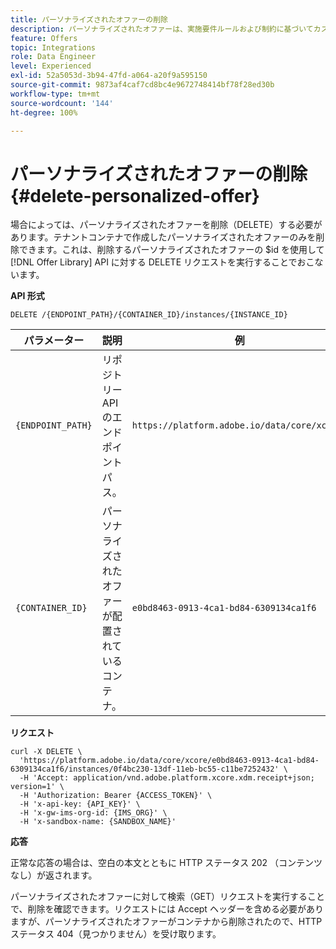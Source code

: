 ```yaml
---
title: パーソナライズされたオファーの削除
description: パーソナライズされたオファーは、実施要件ルールおよび制約に基づいてカスタマイズできるマーケティングメッセージです。
feature: Offers
topic: Integrations
role: Data Engineer
level: Experienced
exl-id: 52a5053d-3b94-47fd-a064-a20f9a595150
source-git-commit: 9873af4caf7cd8bc4e9672748414bf78f28ed30b
workflow-type: tm+mt
source-wordcount: '144'
ht-degree: 100%

---
```


# パーソナライズされたオファーの削除 {#delete-personalized-offer}

場合によっては、パーソナライズされたオファーを削除（DELETE）する必要があります。テナントコンテナで作成したパーソナライズされたオファーのみを削除できます。これは、削除するパーソナライズされたオファーの $id を使用して [!DNL Offer Library] API に対する DELETE リクエストを実行することでおこないます。

**API 形式**

```http
DELETE /{ENDPOINT_PATH}/{CONTAINER_ID}/instances/{INSTANCE_ID}
```

| パラメーター | 説明 | 例 |
| --------- | ----------- | ------- |
| `{ENDPOINT_PATH}` | リポジトリー API のエンドポイントパス。 | `https://platform.adobe.io/data/core/xcore/` |
| `{CONTAINER_ID}` | パーソナライズされたオファーが配置されているコンテナ。 | `e0bd8463-0913-4ca1-bd84-6309134ca1f6` |

**リクエスト**

```shell
curl -X DELETE \
  'https://platform.adobe.io/data/core/xcore/e0bd8463-0913-4ca1-bd84-6309134ca1f6/instances/0f4bc230-13df-11eb-bc55-c11be7252432' \
  -H 'Accept: application/vnd.adobe.platform.xcore.xdm.receipt+json; version=1' \
  -H 'Authorization: Bearer {ACCESS_TOKEN}' \
  -H 'x-api-key: {API_KEY}' \
  -H 'x-gw-ims-org-id: {IMS_ORG}' \
  -H 'x-sandbox-name: {SANDBOX_NAME}'
```

**応答**

正常な応答の場合は、空白の本文とともに HTTP ステータス 202 （コンテンツなし）が返されます。

パーソナライズされたオファーに対して検索（GET）リクエストを実行することで、削除を確認できます。リクエストには Accept ヘッダーを含める必要がありますが、パーソナライズされたオファーがコンテナから削除されたので、HTTP ステータス 404（見つかりません）を受け取ります。

